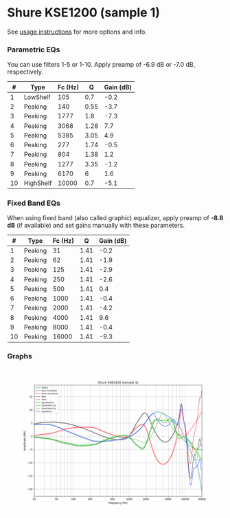 # Shure KSE1200 (sample 1)
See [usage instructions](https://github.com/jaakkopasanen/AutoEq#usage) for more options and info.

### Parametric EQs
You can use filters 1-5 or 1-10. Apply preamp of -6.9 dB or -7.0 dB, respectively.

|   # | Type      |   Fc (Hz) |    Q |   Gain (dB) |
|-----|-----------|-----------|------|-------------|
|   1 | LowShelf  |       105 | 0.7  |        -0.2 |
|   2 | Peaking   |       140 | 0.55 |        -3.7 |
|   3 | Peaking   |      1777 | 1.8  |        -7.3 |
|   4 | Peaking   |      3068 | 1.28 |         7.7 |
|   5 | Peaking   |      5385 | 3.05 |         4.9 |
|   6 | Peaking   |       277 | 1.74 |        -0.5 |
|   7 | Peaking   |       804 | 1.38 |         1.2 |
|   8 | Peaking   |      1277 | 3.35 |        -1.2 |
|   9 | Peaking   |      6170 | 6    |         1.6 |
|  10 | HighShelf |     10000 | 0.7  |        -5.1 |

### Fixed Band EQs
When using fixed band (also called graphic) equalizer, apply preamp of **-8.8 dB** (if available) and set gains manually with these parameters.

|   # | Type    |   Fc (Hz) |    Q |   Gain (dB) |
|-----|---------|-----------|------|-------------|
|   1 | Peaking |        31 | 1.41 |        -0.2 |
|   2 | Peaking |        62 | 1.41 |        -1.9 |
|   3 | Peaking |       125 | 1.41 |        -2.9 |
|   4 | Peaking |       250 | 1.41 |        -2.6 |
|   5 | Peaking |       500 | 1.41 |         0.4 |
|   6 | Peaking |      1000 | 1.41 |        -0.4 |
|   7 | Peaking |      2000 | 1.41 |        -4.2 |
|   8 | Peaking |      4000 | 1.41 |         9.6 |
|   9 | Peaking |      8000 | 1.41 |        -0.4 |
|  10 | Peaking |     16000 | 1.41 |        -9.3 |

### Graphs
![](./Shure%20KSE1200%20(sample%201).png)
